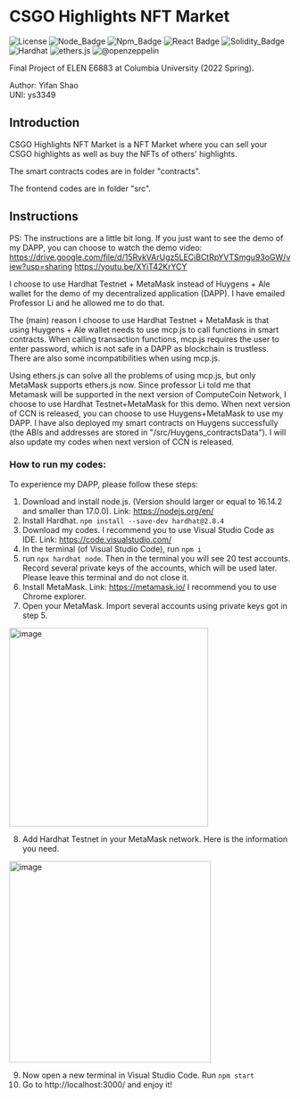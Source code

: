 # CSGO Highlights NFT Market
![License](https://img.shields.io/badge/license-MIT-737CA1?style=flat-square) 
![Node_Badge](https://img.shields.io/badge/node-16.14.2-green?style=flat-square)
![Npm_Badge](https://img.shields.io/badge/npm-8.6.0-yellow?style=flat-square)
![React Badge](https://img.shields.io/badge/React-17.0.2-45b8d8?style=flat-square)
![Solidity_Badge](https://img.shields.io/badge/Solidity-%5E0.8.4-363636?style=flat-square)
![Hardhat](https://img.shields.io/badge/Hardhat-2.8.4-F0E8E0?style=flat-square)
![ethers.js](https://img.shields.io/badge/ethers.js-%5E5.5.4-blue?style=flat-square)
![@openzeppelin](https://img.shields.io/badge/@openzeppelin-4.5.0-pink?style=flat-square)

Final Project of ELEN E6883 at Columbia University (2022 Spring).

Author: Yifan Shao<br>
UNI: ys3349

## Introduction

CSGO Highlights NFT Market is a NFT Market where you can sell your CSGO highlights as well as buy the NFTs of others' highlights. 

The smart contracts codes are in folder "contracts".

The frontend codes are in folder "src".

## Instructions

PS: The instructions are a little bit long. If you just want to see the demo of my DAPP, you can choose to watch the demo video:
https://drive.google.com/file/d/15RykVArUgz5LECiBCtRpYVTSmgu93oGW/view?usp=sharing
https://youtu.be/XYiT42KrYCY

I choose to use Hardhat Testnet + MetaMask instead of Huygens + Ale wallet for the demo of my decentralized application (DAPP). I have emailed Professor Li and he allowed me to do that.

The (main) reason I choose to use Hardhat Testnet + MetaMask is that using Huygens + Ale wallet needs to use mcp.js to call functions in smart contracts. When calling transaction functions, mcp.js requires the user to enter password, which is not safe in a DAPP as blockchain is trustless. There are also some incompatibilities when using mcp.js.

Using ethers.js can solve all the problems of using mcp.js, but only MetaMask supports ethers.js now. Since professor Li told me that Metamask will be supported in the next version of ComputeCoin Network, I choose to use Hardhat Testnet+MetaMask for this demo. When next version of CCN is released, you can choose to use Huygens+MetaMask to use my DAPP. I have also deployed my smart contracts on Huygens successfully (the ABIs and addresses are stored in "/src/Huygens_contractsData"). I will also update my codes when next version of CCN is released.

### How to run my codes:

To experience my DAPP, please follow these steps:

1. Download and install node.js. (Version should larger or equal to 16.14.2 and smaller than 17.0.0). Link: https://nodejs.org/en/
2. Install Hardhat. ```npm install --save-dev hardhat@2.8.4```
3. Download my codes. I recommend you to use Visual Studio Code as IDE. Link: https://code.visualstudio.com/
4. In the terminal (of Visual Studio Code), run ```npm i```
5. run ```npx hardhat node```. Then in the terminal you will see 20 test accounts. Record several private keys of the accounts, which will be used later. Please leave this terminal and do not close it.
6. Install MetaMask. Link: https://metamask.io/ I recommend you to use Chrome explorer.
7. Open your MetaMask. Import several accounts using private keys got in step 5.

<img width="356" alt="image" src="https://user-images.githubusercontent.com/80507783/167769738-d0cf2a83-f533-453d-83f3-c741c9ce17c7.png">

8. Add Hardhat Testnet in your MetaMask network. Here is the information you need.

<img width="361" alt="image" src="https://user-images.githubusercontent.com/80507783/167769992-2d07fbd4-5167-4ee2-8a26-c8ef4a57a242.png">

9. Now open a new terminal in Visual Studio Code. Run ```npm start```
10. Go to http://localhost:3000/ and enjoy it!


